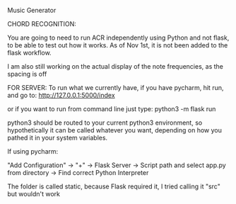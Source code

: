 Music Generator

CHORD RECOGNITION:

You are going to need to run ACR independently using Python and not flask, to be able to test out how it works. As of Nov 1st, it is not been added to the flask workflow.

I am also still working on the actual display of the note frequencies, as the spacing is off

FOR SERVER:
To run what we currently have, if you have pycharm, hit run, and go to:
http://127.0.0.1:5000/index 

or if you want to run from command line just type:
python3 -m flask run

python3 should be routed to your current python3 environment, so hypothetically it can be called whatever you want, depending on how you pathed it in your system variables.

If using pycharm:

"Add Configuration" -> "+" -> Flask Server -> Script path and select app.py from directory -> Find correct Python Interpreter

The folder is called static, because Flask required it, I tried calling it "src" but wouldn't work